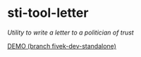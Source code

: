 # sti-tool-letter
_Utility to write a letter to a politician of trust_

[DEMO (branch fivek-dev-standalone)](https://fivekWBassMachine.github.io/sti-tool-letter/index.html)